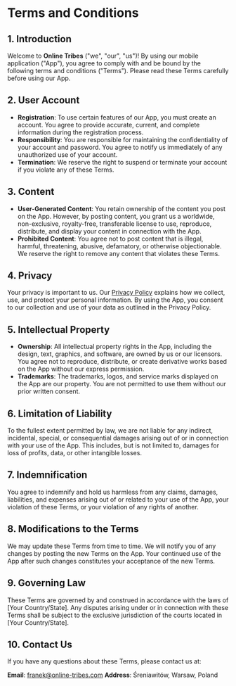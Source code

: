 # Terms and Conditions

## 1. Introduction

Welcome to **Online Tribes** ("we", "our", "us")! By using our mobile application ("App"), you agree to comply with and be bound by the following terms and conditions ("Terms"). Please read these Terms carefully before using our App.

## 2. User Account

- **Registration**: To use certain features of our App, you must create an account. You agree to provide accurate, current, and complete information during the registration process.
- **Responsibility**: You are responsible for maintaining the confidentiality of your account and password. You agree to notify us immediately of any unauthorized use of your account.
- **Termination**: We reserve the right to suspend or terminate your account if you violate any of these Terms.

## 3. Content

- **User-Generated Content**: You retain ownership of the content you post on the App. However, by posting content, you grant us a worldwide, non-exclusive, royalty-free, transferable license to use, reproduce, distribute, and display your content in connection with the App.
- **Prohibited Content**: You agree not to post content that is illegal, harmful, threatening, abusive, defamatory, or otherwise objectionable. We reserve the right to remove any content that violates these Terms.

## 4. Privacy

Your privacy is important to us. Our [Privacy Policy](https://budda24.github.io/privacy_police_online_tribes/privacy-police-en.html) explains how we collect, use, and protect your personal information. By using the App, you consent to our collection and use of your data as outlined in the Privacy Policy.

## 5. Intellectual Property

- **Ownership**: All intellectual property rights in the App, including the design, text, graphics, and software, are owned by us or our licensors. You agree not to reproduce, distribute, or create derivative works based on the App without our express permission.
- **Trademarks**: The trademarks, logos, and service marks displayed on the App are our property. You are not permitted to use them without our prior written consent.

## 6. Limitation of Liability

To the fullest extent permitted by law, we are not liable for any indirect, incidental, special, or consequential damages arising out of or in connection with your use of the App. This includes, but is not limited to, damages for loss of profits, data, or other intangible losses.

## 7. Indemnification

You agree to indemnify and hold us harmless from any claims, damages, liabilities, and expenses arising out of or related to your use of the App, your violation of these Terms, or your violation of any rights of another.

## 8. Modifications to the Terms

We may update these Terms from time to time. We will notify you of any changes by posting the new Terms on the App. Your continued use of the App after such changes constitutes your acceptance of the new Terms.

## 9. Governing Law

These Terms are governed by and construed in accordance with the laws of [Your Country/State]. Any disputes arising under or in connection with these Terms shall be subject to the exclusive jurisdiction of the courts located in [Your Country/State].

## 10. Contact Us

If you have any questions about these Terms, please contact us at:

**Email**: franek@online-tribes.com
**Address**: Śreniawitów, Warsaw, Poland
